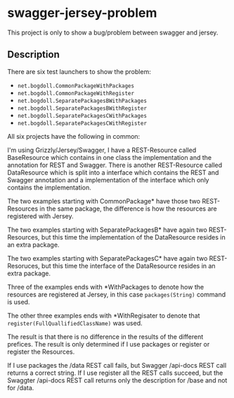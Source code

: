 # swagger-jersey-problem

This project is only to show a bug/problem between swagger and jersey.

## Description

There are six test launchers to show the problem:

* <code>net.bogdoll.CommonPackageWithPackages</code>
* <code>net.bogdoll.CommonPackageWithRegister</code>
* <code>net.bogdoll.SeparatePackagesBWithPackages</code>
* <code>net.bogdoll.SeparatePackagesBWithRegister</code>
* <code>net.bogdoll.SeparatePackagesCWithPackages</code>
* <code>net.bogdoll.SeparatePackagesCWithRegister</code>

All six projects have the following in common:

I'm using Grizzly/Jersey/Swagger, I have a REST-Resource called BaseResource 
which contains in one class the implementation and the annotation for REST 
and Swagger.
There is another REST-Resource called DataResource which is split into a 
interface which contains the REST and Swagger annotation and a implementation 
of the interface which only contains the implementation.

The  two examples starting with CommonPackage* have those two REST-Resources
in the same package, the difference is how the resources are registered with Jersey.

The two examples starting with SeparatePackagesB* have again two REST-Resources,
but this time the implementation of the DataResource resides in an extra package.

The two examples starting with SeparatePackagesC* have again two REST-Resoruces,
but this time the interface of the DataResource resides in an extra package.

Three of the examples ends with *WithPackages to denote how the resources
are registered at Jersey, in this case <code>packages(String)</code> command is used.

The other three examples ends with *WithRegisater to denote that <code>register(FullQuallifiedClassName)</code> was used.

The result is that there is no difference in the results of the different prefices. The result is only determined if I use packages or register
or register the Resources.

If I use packages the /data REST call fails, but Swagger /api-docs REST call returns a correct string.
If I use register all the REST calls succeed, but the Swaggter /api-docs REST call returns only the description for /base and not for /data.


